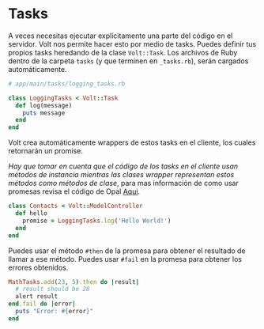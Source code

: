 # Tasks

A veces necesitas ejecutar explícitamente una parte del código en el servidor.  Volt nos permite hacer esto por medio de tasks. Puedes definir tus propios tasks heredando de la clase ```Volt::Task```. Los archivos de Ruby dentro de la carpeta ```tasks``` (y que terminen en ```_tasks.rb```), serán cargados automáticamente.

```ruby
# app/main/tasks/logging_tasks.rb

class LoggingTasks < Volt::Task
  def log(message)
    puts message
  end
end
```

Volt crea automáticamente wrappers de estos tasks en el cliente, los cuales retornarán un promise.

*Hay que tomar en cuenta que el código de los tasks en el cliente usan métodos de instancia mientras las clases wrapper representan estos métodos como métodos de clase*, para mas información de como usar promesas revisa el código de Opal [Aqui](http://opalrb.org/blog/2014/05/07/promises-in-opal/).

```ruby
class Contacts < Volt::ModelController
  def hello
    promise = LoggingTasks.log('Hello World!')
  end
end
```

Puedes usar el método ```#then``` de la promesa para obtener el resultado de llamar a ese método. Puedes usar ```#fail``` en la promesa para obtener los errores obtenidos.

```ruby
MathTasks.add(23, 5).then do |result|
  # result should be 28
  alert result
end.fail do |error|
  puts "Error: #{error}"
end
```
